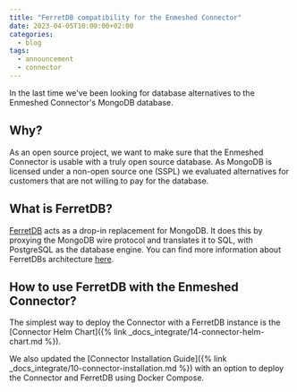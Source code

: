 ```yaml
---
title: "FerretDB compatibility for the Enmeshed Connector"
date: 2023-04-05T10:00:00+02:00
categories:
  - blog
tags:
  - announcement
  - connector
---
```


In the last time we've been looking for database alternatives to the Enmeshed Connector's MongoDB database.

## Why?

As an open source project, we want to make sure that the Enmeshed Connector is usable with a truly open source database. As MongoDB is licensed under a non-open source one (SSPL) we evaluated alternatives for customers that are not willing to pay for the database.

## What is FerretDB?

[FerretDB](https://www.ferretdb.io/) acts as a drop-in replacement for MongoDB. It does this by proxying the MongoDB wire protocol and translates it to SQL, with PostgreSQL as the database engine. You can find more information about FerretDBs architecture [here](https://docs.ferretdb.io/understanding-ferretdb/).

## How to use FerretDB with the Enmeshed Connector?

The simplest way to deploy the Connector with a FerretDB instance is the [Connector Helm Chart]({% link _docs_integrate/14-connector-helm-chart.md %}).

We also updated the [Connector Installation Guide]({% link _docs_integrate/10-connector-installation.md %}) with an option to deploy the Connector and FerretDB using Docker Compose.

